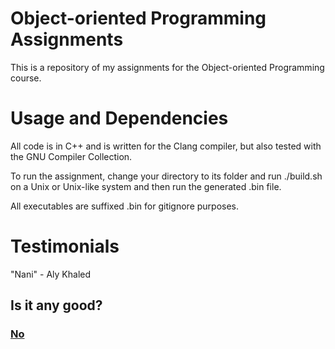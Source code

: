 # Object-oriented Programming Assignments
This is a repository of my assignments for the Object-oriented Programming course.

# Usage and Dependencies
All code is in C++ and is written for the Clang compiler, but also tested with the GNU Compiler Collection.

To run the assignment, change your directory to its folder and run ./build.sh on a Unix or Unix-like system and then run the generated .bin file.

All executables are suffixed .bin for gitignore purposes.

# Testimonials
"Nani" - Aly Khaled

## Is it any good?
### [No](https://news.ycombinator.com/item?id=3067434)
